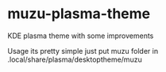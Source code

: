 # muzu-plasma-theme
KDE plasma theme with some improvements

Usage 
its pretty simple 
just put muzu folder in 
.local/share/plasma/desktoptheme/muzu
